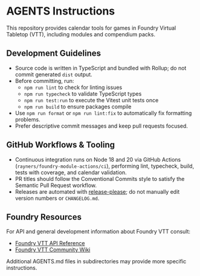 # AGENTS Instructions

This repository provides calendar tools for games in Foundry Virtual Tabletop (VTT), including modules and compendium packs.

## Development Guidelines

- Source code is written in TypeScript and bundled with Rollup; do not commit generated `dist` output.
- Before committing, run:
  - `npm run lint` to check for linting issues
  - `npm run typecheck` to validate TypeScript types
  - `npm run test:run` to execute the Vitest unit tests once
  - `npm run build` to ensure packages compile
- Use `npm run format` or `npm run lint:fix` to automatically fix formatting problems.
- Prefer descriptive commit messages and keep pull requests focused.

## GitHub Workflows & Tooling

- Continuous integration runs on Node 18 and 20 via GitHub Actions (`rayners/foundry-module-actions/ci`), performing lint, typecheck, build, tests with coverage, and calendar validation.
- PR titles should follow the Conventional Commits style to satisfy the Semantic Pull Request workflow.
- Releases are automated with [release-please](https://github.com/googleapis/release-please); do not manually edit version numbers or `CHANGELOG.md`.

## Foundry Resources

For API and general development information about Foundry VTT consult:

- [Foundry VTT API Reference](https://foundryvtt.com/api/)
- [Foundry VTT Community Wiki](https://foundryvtt.wiki)

Additional AGENTS.md files in subdirectories may provide more specific instructions.
